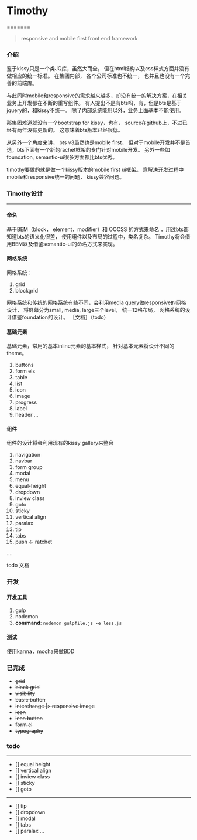 # Timothy
=======
> responsive and  mobile first  front end framework


### 介绍 

鉴于kissy只是一个类JQ库，虽然大而全， 但在html结构以及css样式方面并没有做相应的统一标准。 在集团内部， 各个公司标准也不统一， 也并且也没有一个完善的前端库。

与此同时mobile和responsive的需求越来越多，却没有统一的解决方案，在相关业务上开发都在不断的重写组件。 有人提出不是有bts吗，有，但是bts是基于jquery的，和kissy不统一。 除了内部系统能用以外，业务上面基本不能使用。 

那集团难道就没有一个bootstrap for kissy，也有， source在github上，不过已经有两年没有更新的。 这意味着bts版本已经很低。 

从另外一个角度来讲， bts v3虽然也是mobile first， 但对于mobile开发并不是首选，bts下面有一个新的rachet框架的专门针对mobile开发。 另外一些如foundation, semantic-ui很多方面都比bts优秀。 

timothy要做的就是做一个kissy版本的mobile first ui框架。 意解决开发过程中mobile和responsive统一的问题， kissy兼容问题。

### Timothy设计
---
#### 命名

基于BEM（block， element，modifier）和 OOCSS 的方式来命名 ，用过bts都知道bts的语义化很差， 使用组件以及布局的过程中，类名复杂。 Timothy将会借用BEM以及借鉴semantic-ui的命名方式来实现。 


#### 网格系统 
网格系统：

1. grid 
2. blockgrid


网格系统和传统的网格系统有些不同，会利用media query做responsive的网格设计， 将屏幕分为small, media, large三个level， 统一12格布局， 网格系统的设计借鉴foundation的设计。 ［文档］（todo）


#### 基础元素

基础元素，常用的基本inline元素的基本样式， 针对基本元素将设计不同的theme。 

1. buttons
2. form els
3. table
4. list
5. icon
6. image
7. progress
8. label
9. header
...

#### 组件

组件的设计将会利用现有的kissy gallery来整合 

1. navigation
2. navbar
3. form group
4. modal
5. menu
6. equal-height
7. dropdown
8. inview class
9. goto
10. sticky 
11. vertical align  
12. paralax  
13. tip
14. tabs 
15. push <- ratchet
 
....

todo 文档

### 开发

#### 开发工具 
1. gulp
2. nodemon
3. **command**: `nodemon gulpfile.js -e less,js` 

#### 测试
使用karma，mocha来做BDD


### 已完成 

*  ~~grid~~ 
*  ~~block grid~~ 
*  ~~visibility~~  
*  ~~basic button~~
*  ~~interchange |> responsive image~~
*  ~~icon~~
*  ~~icon button~~
*  ~~form el~~
*  ~~typography~~


### todo
---
-  [] equal height
-  [] vertical align
-  [] inview class
-  [] sticky
-  [] goto
-  -------- 
-  [] tip
-  [] dropdown
-  [] modal
-  [] tabs
-  [] paralax
...
 
 